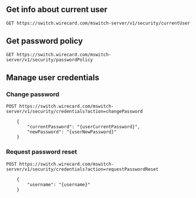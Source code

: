 ## Get info about current user
    
    GET https://switch.wirecard.com/mswitch-server/v1/security/currentUser

## Get password policy
    
    GET https://switch.wirecard.com/mswitch-server/v1/security/passwordPolicy
        
## Manage user credentials

### Change password

    POST https://switch.wirecard.com/mswitch-server/v1/security/credentials?action=changePassword
    
        {
            "currentPassword": "{userCurrentPassword}",
            "newPassword": "{userNewPassword}"
        }
        
### Request password reset

    POST https://switch.wirecard.com/mswitch-server/v1/security/credentials?action=requestPasswordReset
    
        {
            "username": "{username}"
        }